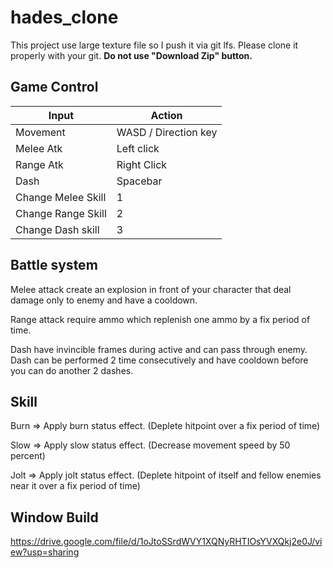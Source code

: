 # hades_clone

This project use large texture file so I push it via git lfs.
Please clone it properly with your git.
**Do not use "Download Zip" button.**

## Game Control

| Input              | Action               |
|--------------------|----------------------|
| Movement           | WASD / Direction key |
| Melee Atk          | Left click           |
| Range Atk          | Right Click          |
| Dash               | Spacebar             |
| Change Melee Skill | 1                    |
| Change Range Skill | 2                    |
| Change Dash skill  | 3                    |

## Battle system

Melee attack create an explosion in front of your character that deal damage only to enemy and have a cooldown.

Range attack require ammo which replenish one ammo by a fix period of time.

Dash have invincible frames during active and can pass through enemy. Dash can be performed 2 time consecutively and have cooldown before you can do another 2 dashes.

## Skill

Burn => Apply burn status effect. (Deplete hitpoint over a fix period of time)

Slow => Apply slow status effect. (Decrease movement speed by 50 percent)

Jolt => Apply jolt status effect. (Deplete hitpoint of itself and fellow enemies near it over a fix period of time)

## Window Build

https://drive.google.com/file/d/1oJtoSSrdWVY1XQNyRHTIOsYVXQkj2e0J/view?usp=sharing
